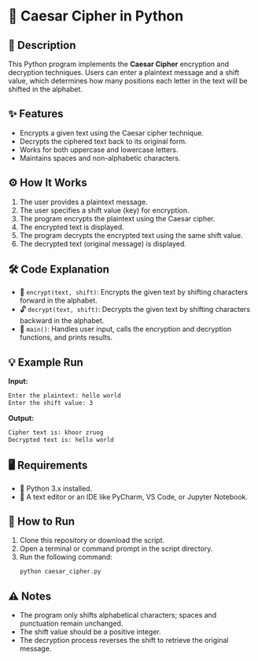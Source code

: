 # 🔐 Caesar Cipher in Python

## 📜 Description
This Python program implements the **Caesar Cipher** encryption and decryption techniques. Users can enter a plaintext message and a shift value, which determines how many positions each letter in the text will be shifted in the alphabet.

## ✨ Features
- Encrypts a given text using the Caesar cipher technique.
- Decrypts the ciphered text back to its original form.
- Works for both uppercase and lowercase letters.
- Maintains spaces and non-alphabetic characters.

## ⚙️ How It Works
1. The user provides a plaintext message.
2. The user specifies a shift value (key) for encryption.
3. The program encrypts the plaintext using the Caesar cipher.
4. The encrypted text is displayed.
5. The program decrypts the encrypted text using the same shift value.
6. The decrypted text (original message) is displayed.

## 🛠 Code Explanation
- 🔐 `encrypt(text, shift)`: Encrypts the given text by shifting characters forward in the alphabet.
- 🔓 `decrypt(text, shift)`: Decrypts the given text by shifting characters backward in the alphabet.
- 🎯 `main()`: Handles user input, calls the encryption and decryption functions, and prints results.

## 💡 Example Run

**Input:**
```bash
Enter the plaintext: hello world
Enter the shift value: 3
```

**Output:**
```bash
Cipher text is: khoor zruog
Decrypted text is: hello world
```

## 🖥 Requirements
- 🐍 Python 3.x installed.
- 📝 A text editor or an IDE like PyCharm, VS Code, or Jupyter Notebook.

## 🚀 How to Run
1. Clone this repository or download the script.
2. Open a terminal or command prompt in the script directory.
3. Run the following command:
   ```bash
   python caesar_cipher.py
   ```

## ⚠️ Notes
- The program only shifts alphabetical characters; spaces and punctuation remain unchanged.
- The shift value should be a positive integer.
- The decryption process reverses the shift to retrieve the original message.

